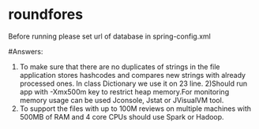 # roundfores
Before running please set url of database in spring-config.xml

#Answers:
1) To make sure that there are no duplicates of strings in the file application stores hashcodes and compares new strings with already processed ones. In class Dictionary we use it on 23 line.
2)Should run app with -Xmx500m key to restrict heap memory.For monitoring  memory usage can be used Jconsole, Jstat or JVisualVM tool.
3) To support the files with up to 100M reviews on multiple machines with 500MB of RAM and 4 core CPUs should use Spark or Hadoop.

